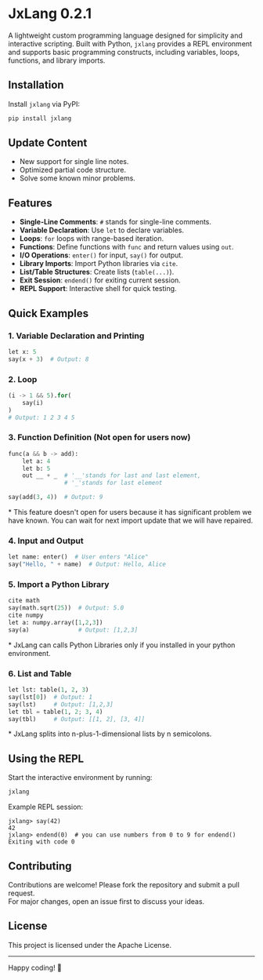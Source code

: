 # JxLang 0.2.1

A lightweight custom programming language designed for simplicity and interactive scripting. Built with Python, `jxlang` provides a REPL environment and supports basic programming constructs, including variables, loops, functions, and library imports.

## Installation

Install `jxlang` via PyPI:

```bash
pip install jxlang
```

## Update Content
<ul>
<li>New support for single line notes.</li>
<li>Optimized partial code structure.</li>
<li>Solve some known minor problems.</li>
</ul>

## Features

- **Single-Line Comments**: `#` stands for single-line comments.
- **Variable Declaration**: Use `let` to declare variables.
- **Loops**: `for` loops with range-based iteration.
- **Functions**: Define functions with `func` and return values using `out`.
- **I/O Operations**: `enter()` for input, `say()` for output.
- **Library Imports**: Import Python libraries via `cite`.
- **List/Table Structures**: Create lists (`table(...)`).
- **Exit Session**: `endend()` for exiting current session.
- **REPL Support**: Interactive shell for quick testing.

## Quick Examples

### 1. Variable Declaration and Printing
```python
let x: 5
say(x + 3)  # Output: 8
```

### 2. Loop
```python
(i -> 1 && 5).for(
    say(i)
)
# Output: 1 2 3 4 5
```

### 3. Function Definition (Not open for users now)
```python
func(a && b -> add):
    let a: 4
    let b: 5
    out __ + _  # '__'stands for last and last element, 
                # '_'stands for last element

say(add(3, 4))  # Output: 9
```
<p>* This feature doesn't open for users because it has significant problem we have known. You can wait for next import update that we will have repaired.</p>

### 4. Input and Output
```python
let name: enter()  # User enters "Alice"
say("Hello, " + name)  # Output: Hello, Alice
```

### 5. Import a Python Library
```python
cite math
say(math.sqrt(25))  # Output: 5.0
cite numpy
let a: numpy.array([1,2,3])
say(a)              # Output: [1,2,3]
```
<p>* JxLang can calls Python Libraries only if you installed in your python environment.</p>

### 6. List and Table
```python
let lst: table(1, 2, 3)
say(lst[0])  # Output: 1
say(lst)     # Output: [1,2,3]
let tbl = table(1, 2; 3, 4)
say(tbl)     # Output: [[1, 2], [3, 4]]
```
<p>* JxLang splits into n-plus-1-dimensional lists by n semicolons.</p>

## Using the REPL

Start the interactive environment by running:
```bash
jxlang
```

Example REPL session:
```
jxlang> say(42)
42
jxlang> endend(0)  # you can use numbers from 0 to 9 for endend()
Exiting with code 0
```

## Contributing

Contributions are welcome! Please fork the repository and submit a pull request.  
For major changes, open an issue first to discuss your ideas.

## License

This project is licensed under the Apache License.

---

Happy coding! 🚀